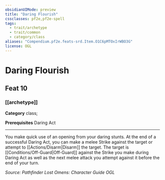 ```yaml
---
obsidianUIMode: preview
title: "Daring Flourish"
cssclasses: pf2e,pf2e-spell
tags:
  - trait/archetype
  - trait/common
  - category/class
aliases: "Compendium.pf2e.feats-srd.Item.O1C6pMTOxIrWBO3G"
license: OGL
---
```

# Daring Flourish
## Feat 10
### [[archetype]]

**Category** class; 



**Prerequisites** Daring Act
* * *
You make quick use of an opening from your daring stunts. At the end of a successful Daring Act, you can make a melee Strike against the target or attempt to [[Actions/Disarm|Disarm]] the target. The target is [[Conditions/Off-Guard|Off-Guard]] against the Strike you make during Daring Act as well as the next melee attack you attempt against it before the end of your turn.

*Source: Pathfinder Lost Omens: Character Guide*
*OGL*